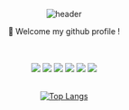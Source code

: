 <div align="center"> 

![header](https://capsule-render.vercel.app/api?type=cylinder&color=99FFFF&height=150&section=header&text=choi55j&fontColor=000000&fontSize=70&animation=fadeIn&fontAlignY=55&desc=%20&descAlignY=62&descAlign=62)
  
:wave: Welcome my github profile !

  
 <br/>
  
 <br/>
  
<img src="https://img.shields.io/badge/Python-3776AB?style=for-the-badge&logo=Python&logoColor=white"/>
<img src="https://img.shields.io/badge/html5-E34F26?style=for-the-badge&logo=html5&logoColor=white">
<img src="https://img.shields.io/badge/css-1572B6?style=for-the-badge&logo=css3&logoColor=white">
<img src="https://img.shields.io/badge/JavaScript-F7DF1E?style=for-the-badge&logo=JavaScript&logoColor=white"/>
<img src="https://img.shields.io/badge/mysql-4479A1?style=for-the-badge&logo=mysql&logoColor=white">
<img src="https://img.shields.io/badge/PHP-777BB4?style=for-the-badge&logo=php&logoColor=white"/>

   <br/>
   <br/>

  
[![Top Langs](https://github-readme-stats.vercel.app/api/top-langs/?username=wellocome&layout=compact)](https://github.com/choi55j/python)
  

</div>












<!--
**choi55j/choi55j** is a ✨ _special_ ✨ repository because its `README.md` (this file) appears on your GitHub profile.

Here are some ideas to get you started:

- 🔭 I’m currently working on ...
- 🌱 I’m currently learning ...
- 👯 I’m looking to collaborate on ...
- 🤔 I’m looking for help with ...
- 💬 Ask me about ...
- 📫 How to reach me: ...
- 😄 Pronouns: ...
- ⚡ Fun fact: ...
-->
